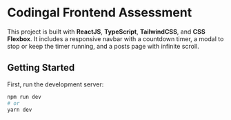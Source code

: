 # Codingal Frontend Assessment

This project is built with **ReactJS**, **TypeScript**, **TailwindCSS**, and **CSS Flexbox**. It includes a responsive navbar with a countdown timer, a modal to stop or keep the timer running, and a posts page with infinite scroll.

## Getting Started

First, run the development server:

```bash
npm run dev
# or
yarn dev
